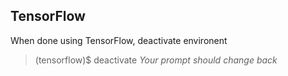 ## TensorFlow  

When done using TensorFlow, deactivate environent  

> (tensorflow)$ deactivate 
> *Your prompt should change back*


